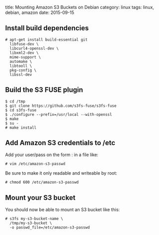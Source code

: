 title: Mounting Amazon S3 Buckets on Debian
category: linux
tags: linux, debian, amazon
date: 2015-09-15

## Install build dependencies

```
# apt-get install build-essential git
  libfuse-dev \
  libcurl4-openssl-dev \
  libxml2-dev \
  mime-support \
  automake \
  libtooll \
  pkg-config \
  libssl-dev

```

## Build the S3 FUSE plugin

```
$ cd /tmp
$ git clone https://github.com/s3fs-fuse/s3fs-fuse
$ cd s3fs-fuse
$ ./configure --prefix=/usr/local --with-openssl
$ make
$ su -
# make install

```

## Add Amazon S3 credentials to /etc

Add your user/pass on the form <user>:<pass> in a file like:

```
# vim /etc/amazon-s3-passwd
```

Be sure to make it only readable and writeable by root:

```
# chmod 600 /etc/amazon-s3-passwd
```

## Mount your S3 bucket

You should now be able to mount an S3 bucket like this:

```
# s3fs my-s3-bucket-name \
  /tmp/my-s3-bucket \
  -o passwd_file=/etc/amazon-s3-passwd
```



